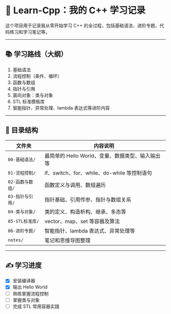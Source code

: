 # 📘 Learn-Cpp：我的 C++ 学习记录

这个项目用于记录我从零开始学习 C++ 的全过程，包括基础语法、进阶专题、代码练习和学习笔记等。

---

## 📚 学习路线（大纲）

1. 基础语法
2. 流程控制（条件、循环）
3. 函数与数组
4. 指针与引用
5. 面向对象：类与对象
6. STL 标准模板库
7. 智能指针、异常处理、lambda 表达式等进阶内容

---

## 📂 目录结构

| 文件夹 | 内容说明 |
|--------|----------|
| `00-基础语法/` | 最简单的 Hello World，变量、数据类型、输入输出等 |
| `01-流程控制/` | if、switch、for、while、do-while 等控制语句 |
| `02-函数与数组/` | 函数定义与调用、数组遍历 |
| `03-指针与引用/` | 指针基础、引用传参、指针与数组关系 |
| `04-类与对象/` | 类的定义、构造析构、继承、多态等 |
| `05-STL标准库/` | vector、map、set 等容器及算法 |
| `06-进阶专题/` | 智能指针、lambda 表达式、异常处理等 |
| `notes/` | 笔记和思维导图整理 |

---

## ✍️ 学习进度

- [x] 安装编译器
- [x] 输出 Hello World
- [ ] 熟练掌握流程控制
- [ ] 掌握类与对象
- [ ] 完成 STL 常用容器实践
